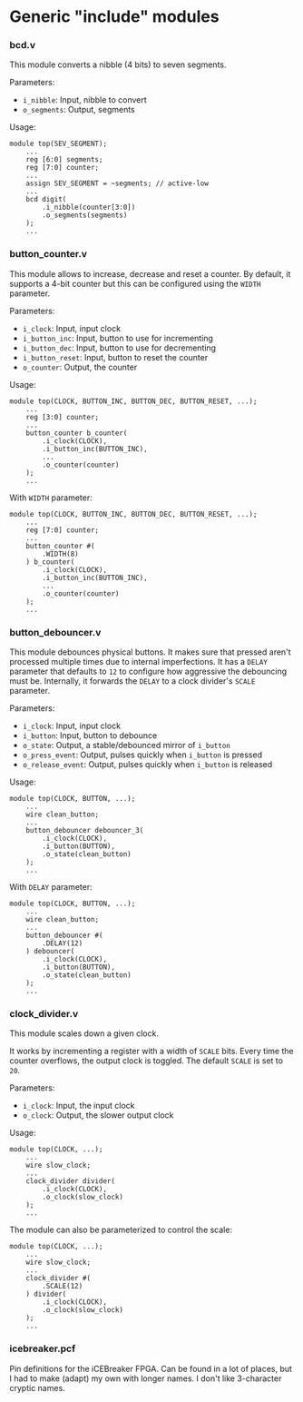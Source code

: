 # Generic "include" modules

### bcd.v

This module converts a nibble (4 bits) to seven segments.

Parameters:

* `i_nibble`: Input, nibble to convert
* `o_segments`: Output, segments

Usage:

```
module top(SEV_SEGMENT);
    ...
    reg [6:0] segments;
    reg [7:0] counter;
    ...
    assign SEV_SEGMENT = ~segments; // active-low
    ...
    bcd digit(
        .i_nibble(counter[3:0])
        .o_segments(segments)
    );
    ...
```

### button_counter.v

This module allows to increase, decrease and reset a counter. By default, it supports a 4-bit counter
but this can be configured using the `WIDTH` parameter.

Parameters:

* `i_clock`: Input, input clock
* `i_button_inc`: Input, button to use for incrementing
* `i_button_dec`: Input, button to use for decrementing
* `i_button_reset`: Input, button to reset the counter
* `o_counter`: Output, the counter

Usage:

```
module top(CLOCK, BUTTON_INC, BUTTON_DEC, BUTTON_RESET, ...);
    ...
    reg [3:0] counter;
    ...
    button_counter b_counter(
        .i_clock(CLOCK),
        .i_button_inc(BUTTON_INC),
        ...
        .o_counter(counter)
    );
    ...
```

With `WIDTH` parameter:

```
module top(CLOCK, BUTTON_INC, BUTTON_DEC, BUTTON_RESET, ...);
    ...
    reg [7:0] counter;
    ...
    button_counter #(
        .WIDTH(8)
    ) b_counter(
        .i_clock(CLOCK),
        .i_button_inc(BUTTON_INC),
        ...
        .o_counter(counter)
    );
    ...
```

### button_debouncer.v

This module debounces physical buttons. It makes sure that pressed aren't processed multiple times due
to internal imperfections. It has a `DELAY` parameter that defaults to `12` to configure how aggressive
the debouncing must be. Internally, it forwards the `DELAY` to a clock divider's `SCALE` parameter.

Parameters:

* `i_clock`: Input, input clock
* `i_button`: Input, button to debounce
* `o_state`: Output, a stable/debounced mirror of `i_button`
* `o_press_event`: Output, pulses quickly when `i_button` is pressed
* `o_release_event`: Output, pulses quickly when `i_button` is released

Usage:

```
module top(CLOCK, BUTTON, ...);
    ...
    wire clean_button;
    ...
    button_debouncer debouncer_3(
        .i_clock(CLOCK),
        .i_button(BUTTON),
        .o_state(clean_button)
    );
    ...
```

With `DELAY` parameter:

```
module top(CLOCK, BUTTON, ...);
    ...
    wire clean_button;
    ...
    button_debouncer #(
        .DELAY(12)
    ) debouncer(
        .i_clock(CLOCK),
        .i_button(BUTTON),
        .o_state(clean_button)
    );
    ...
```

### clock_divider.v

This module scales down a given clock.

It works by incrementing a register with a width of `SCALE` bits. Every time the counter overflows,
the output clock is toggled. The default `SCALE` is set to `20`.

Parameters:

* `i_clock`: Input, the input clock
* `o_clock`: Output, the slower output clock

Usage:

```
module top(CLOCK, ...);
    ...
    wire slow_clock;
    ...
    clock_divider divider(
        .i_clock(CLOCK),
        .o_clock(slow_clock)
    );
    ...
```

The module can also be parameterized to control the scale:

```
module top(CLOCK, ...);
    ...
    wire slow_clock;
    ...
    clock_divider #(
        .SCALE(12)
    ) divider(
        .i_clock(CLOCK),
        .o_clock(slow_clock)
    );
    ...
```

### icebreaker.pcf

Pin definitions for the iCEBreaker FPGA. Can be found in a lot of places, but I had to
make (adapt) my own with longer names. I don't like 3-character cryptic names.
